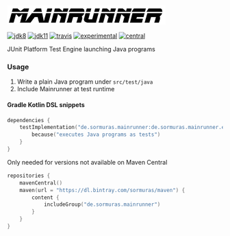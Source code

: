 ![mainrunner](mainrunner.png)

[![jdk8](https://img.shields.io/badge/java-8-lightgray.svg)](http://jdk.java.net/8)
[![jdk11](https://img.shields.io/badge/java-11+-blue.svg)](http://jdk.java.net/11)
[![travis](https://travis-ci.com/sormuras/mainrunner.svg?branch=master)](https://travis-ci.com/sormuras/mainrunner)
[![experimental](https://img.shields.io/badge/api-experimental-yellow.svg)](https://javadoc.io/doc/de.sormuras.mainrunner/de.sormuras.mainrunner.engine)
[![central](https://img.shields.io/maven-central/v/de.sormuras.mainrunner/de.sormuras.mainrunner.engine.svg)](https://search.maven.org/search?q=g:de.sormuras.mainrunner%20AND%20a:de.sormuras.mainrunner.*)

JUnit Platform Test Engine launching Java programs


### Usage

1. Write a plain Java program under `src/test/java`
2. Include Mainrunner at test runtime

#### Gradle Kotlin DSL snippets


```kotlin
dependencies {
    testImplementation("de.sormuras.mainrunner:de.sormuras.mainrunner.engine:$VERSION") {
        because("executes Java programs as tests")
    }
}
```

Only needed for versions not available on Maven Central
```kotlin
repositories {
    mavenCentral()
    maven(url = "https://dl.bintray.com/sormuras/maven") {
        content {
            includeGroup("de.sormuras.mainrunner")
        }
    }
}
```
